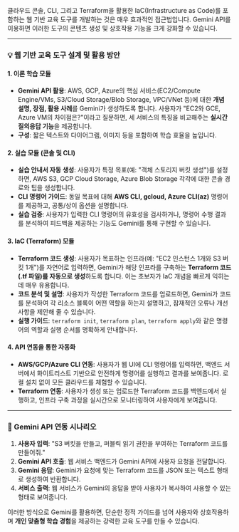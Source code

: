 클라우드 콘솔, CLI, 그리고 Terraform을 활용한 IaC(Infrastructure as Code)를 포함하는 웹 기반 교육 도구를 개발하는 것은 매우 효과적인 접근법입니다. Gemini API를 이용하면 이러한 도구의 콘텐츠 생성 및 상호작용 기능을 크게 강화할 수 있습니다.

---

### 💡 웹 기반 교육 도구 설계 및 활용 방안

#### **1. 이론 학습 모듈**
* **Gemini API 활용**: AWS, GCP, Azure의 핵심 서비스(EC2/Compute Engine/VMs, S3/Cloud Storage/Blob Storage, VPC/VNet 등)에 대한 **개념 설명, 장점, 활용 사례**를 Gemini가 생성하도록 합니다. 사용자가 "EC2와 GCE, Azure VM의 차이점은?"이라고 질문하면, 세 서비스의 특징을 비교해주는 **실시간 질의응답 기능**을 제공합니다.
* **구성**: 짧은 텍스트와 다이어그램, 이미지 등을 포함하여 학습 효율을 높입니다.

#### **2. 실습 모듈 (콘솔 및 CLI)**
* **실습 안내서 자동 생성**: 사용자가 특정 목표(예: "객체 스토리지 버킷 생성")를 설정하면, AWS S3, GCP Cloud Storage, Azure Blob Storage 각각에 대한 콘솔 경로와 팁을 생성합니다.
* **CLI 명령어 가이드**: 동일 목표에 대해 **AWS CLI, gcloud, Azure CLI(az)** 명령어를 제공하고, 공통/상이 옵션을 설명합니다.
* **실습 검증**: 사용자가 입력한 CLI 명령어의 유효성을 검사하거나, 명령어 수행 결과를 분석하여 피드백을 제공하는 기능도 Gemini를 통해 구현할 수 있습니다.

#### **3. IaC (Terraform) 모듈**
* **Terraform 코드 생성**: 사용자가 목표하는 인프라(예: "EC2 인스턴스 1개와 S3 버킷 1개")를 자연어로 입력하면, Gemini가 해당 인프라를 구축하는 **Terraform 코드(.tf 파일)를 자동으로 생성**하도록 합니다. 이는 초보자가 IaC 개념을 빠르게 익히는 데 매우 유용합니다.
* **코드 분석 및 설명**: 사용자가 작성한 Terraform 코드를 업로드하면, Gemini가 코드를 분석하여 각 리소스 블록이 어떤 역할을 하는지 설명하고, 잠재적인 오류나 개선 사항을 제안해 줄 수 있습니다.
* **실행 가이드**: `terraform init`, `terraform plan`, `terraform apply`와 같은 명령어의 역할과 실행 순서를 명확하게 안내합니다.

#### **4. API 연동을 통한 자동화**
* **AWS/GCP/Azure CLI 연동**: 사용자가 웹 UI에 CLI 명령어를 입력하면, 백엔드 서버에서 화이트리스트 기반으로 안전하게 명령어를 실행하고 결과를 보여줍니다. 로컬 설치 없이 모든 클라우드를 체험할 수 있습니다.
* **Terraform 연동**: 사용자가 생성 또는 업로드한 Terraform 코드를 백엔드에서 실행하고, 인프라 구축 과정을 실시간으로 모니터링하여 사용자에게 보여줍니다.

---

### 🎨 Gemini API 연동 시나리오

1.  **사용자 입력**: "S3 버킷을 만들고, 퍼블릭 읽기 권한을 부여하는 Terraform 코드를 만들어줘."
2.  **Gemini API 호출**: 웹 서비스 백엔드가 Gemini API에 사용자 요청을 전달합니다.
3.  **Gemini 응답**: Gemini가 요청에 맞는 Terraform 코드를 JSON 또는 텍스트 형태로 생성하여 반환합니다.
4.  **서비스 출력**: 웹 서비스가 Gemini의 응답을 받아 사용자가 복사하여 사용할 수 있는 형태로 보여줍니다.

이러한 방식으로 Gemini를 활용하면, 단순한 정적 가이드를 넘어 사용자와 상호작용하며 **개인 맞춤형 학습 경험**을 제공하는 강력한 교육 도구를 만들 수 있습니다.